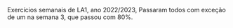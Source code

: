 Exercícios semanais de LA1, ano 2022/2023, Passaram todos com exceção de um na semana 3, que passou com 80%.
